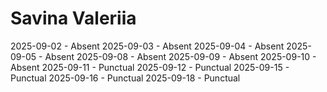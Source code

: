 # Savina Valeriia
2025-09-02 - Absent
2025-09-03 - Absent
2025-09-04 - Absent
2025-09-05 - Absent
2025-09-08 - Absent
2025-09-09 - Absent
2025-09-10 - Absent
2025-09-11 - Punctual
2025-09-12 - Punctual
2025-09-15 - Punctual
2025-09-16 - Punctual
2025-09-18 - Punctual
